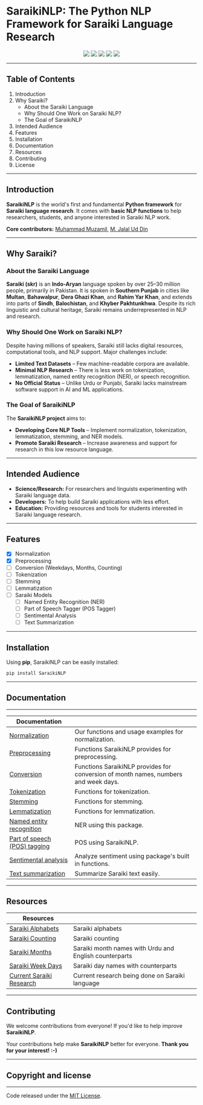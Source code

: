 # SaraikiNLP: The Python NLP Framework for Saraiki Language Research

<div align="center">
<a href="https://github.com/SaraikiNLP/SaraikiNLP"><img src="https://img.shields.io/badge/Github-SaraikiNLP-blue?logo=github"/></a>
<a href="https://huggingface.co/SaraikiNLP"><img src="https://img.shields.io/badge/Hugging%20Face-SaraikiNLP-yellow?logo=huggingface"/></a>
<a href="https://github.com/SaraikiNLP/SaraikiNLP/graphs/contributors"><img src="https://img.shields.io/github/contributors/SaraikiNLP/SaraikiNLP.svg" /></a>
<a href="https://pepy.tech/project/SaraikiNLP"><img src="https://pepy.tech/badge/SaraikiNLP" /></a>
<a href="https://github.com/SaraikiNLP/SaraikiNLP/blob/master/LICENSE"><img src="https://img.shields.io/badge/license-MIT-blue.svg" /></a>
</div>

---

## Table of Contents

1. Introduction
2. Why Saraiki?
   - About the Saraiki Language
   - Why Should One Work on Saraiki NLP?
   - The Goal of SaraikiNLP
3. Intended Audience
4. Features
5. Installation
6. Documentation
7. Resources
8. Contributing
9. License

---

## Introduction

**SaraikiNLP** is the world's first and fundamental **Python framework** for **Saraiki language research**. It comes with **basic NLP functions** to help researchers, students, and anyone interested in Saraiki NLP work.

**Core contributors:** [Muhammad Muzamil](https://github.com/MMuzamilAI), [M. Jalal Ud Din](https://github.com/JalalHxmi)

---

## Why Saraiki?

### About the Saraiki Language

**Saraiki (skr)** is an **Indo-Aryan** language spoken by over 25–30 million people, primarily in Pakistan. It is spoken in **Southern Punjab** in cities like **Multan**, **Bahawalpur**, **Dera Ghazi Khan**, and **Rahim Yar Khan**, and extends into parts of **Sindh**, **Balochistan**, and **Khyber Pakhtunkhwa**. Despite its rich linguistic and cultural heritage, Saraiki remains underrepresented in NLP and research.

### Why Should One Work on Saraiki NLP?

Despite having millions of speakers, Saraiki still lacks digital resources, computational tools, and NLP support. Major challenges include:

- **Limited Text Datasets** – Few machine-readable corpora are available.
- **Minimal NLP Research** – There is less work on tokenization, lemmatization, named entity recognition (NER), or speech recognition.
- **No Official Status** – Unlike Urdu or Punjabi, Saraiki lacks mainstream software support in AI and ML applications.

### The Goal of SaraikiNLP

The **SaraikiNLP project** aims to:

- **Developing Core NLP Tools** – Implement normalization, tokenization, lemmatization, stemming, and NER models.
- **Promote Saraiki Research** – Increase awareness and support for research in this low resource language.

---

## Intended Audience

- **Science/Research:** For researchers and linguists experimenting with Saraiki language data.
- **Developers:** To help build Saraiki applications with less effort.
- **Education:** Providing resources and tools for students interested in Saraiki language research.

---

## Features 

- [X] Normalization
- [X] Preprocessing
- [ ] Conversion (Weekdays, Months, Counting)
- [ ] Tokenization
- [ ] Stemming
- [ ] Lemmatization
- [ ] Saraiki Models
  - [ ] Named Entity Recognition (NER)
  - [ ] Part of Speech Tagger (POS Tagger)
  - [ ] Sentimental Analysis
  - [ ] Text Summarization

---

## Installation

Using **pip**, SaraikiNLP can be easily installed:

```bash
pip install SaraikiNLP
```

---

## Documentation
----------------

| Documentation   |                                                                |
| --------------- | -------------------------------------------------------------- |
| [Normalization]  | Our functions and usage examples for normalization. |
| [Preprocessing]    | Functions SaraikiNLP provides for preprocessing. |
| [Conversion]    | Functions SaraikiNLP provides for conversion of month names, numbers and week days. |
| [Tokenization]    | Functions for tokenization. |
| [Stemming]    | Functions for stemming. |
| [Lemmatization]    | Functions for lemmatization. |
| [Named entity recognition]    | NER using this package. |
| [Part of speech (POS) tagging]    | POS using SaraikiNLP. |
| [Sentimental analysis]    | Analyze sentiment using package's built in functions. |
| [Text summarization]    | Summarize Saraiki text easily. |

[Normalization]: https://github.com/SaraikiNLP/SaraikiNLP/blob/main/doc/normalization.md
[Preprocessing]: https://github.com/SaraikiNLP/SaraikiNLP/blob/main/doc/preprocessing.md
[Conversion]: https://github.com/SaraikiNLP/SaraikiNLP/blob/main/doc/conversion.md
[Tokenization]: https://github.com/SaraikiNLP/SaraikiNLP/blob/main/doc/tokenization.md
[Stemming]: https://github.com/SaraikiNLP/SaraikiNLP/blob/main/doc/stemming.md
[Lemmatization]: https://github.com/SaraikiNLP/SaraikiNLP/blob/main/doc/lemmatization.md
[Named entity recognition]: https://github.com/SaraikiNLP/SaraikiNLP/blob/main/doc/ner.md
[Part of speech (POS) tagging]: https://github.com/SaraikiNLP/SaraikiNLP/blob/main/doc/pos.md
[Sentimental analysis]: https://github.com/SaraikiNLP/SaraikiNLP/blob/main/doc/sentiment.md
[Text summarization]: https://github.com/SaraikiNLP/SaraikiNLP/blob/main/doc/summarization.md

---

## Resources

| Resources   |                                                                |
| --------------- | -------------------------------------------------------------- |
| [Saraiki Alphabets]  | Saraiki alphabets |
| [Saraiki Counting]    | Saraiki counting |
| [Saraiki Months]     | Saraiki month names with Urdu and English counterparts |
| [Saraiki Week Days]  | Saraiki day names with counterparts |
| [Current Saraiki Research] | Current research being done on Saraiki language |


[Saraiki Alphabets]: https://github.com/SaraikiNLP/SaraikiNLP/blob/main/res/saraiki_alphabets.md
[Saraiki Counting]: https://github.com/SaraikiNLP/SaraikiNLP/blob/main/res/saraiki_counting.md
[Saraiki Months]: https://github.com/SaraikiNLP/SaraikiNLP/blob/main/res/saraiki_months.md
[Saraiki Week Days]: https://github.com/SaraikiNLP/SaraikiNLP/blob/main/res/saraiki_week_days.md
[Current Saraiki Research]: https://github.com/SaraikiNLP/SaraikiNLP/blob/main/res/saraiki_research.md

---

## Contributing

We welcome contributions from everyone! If you'd like to help improve **SaraikiNLP**.

Your contributions help make **SaraikiNLP** better for everyone. **Thank you for your interest! :-)**

---

## Copyright and license
------------------------
Code released under the [MIT License](https://github.com/SaraikiNLP/SaraikiNLP/blob/master/LICENSE.md).




